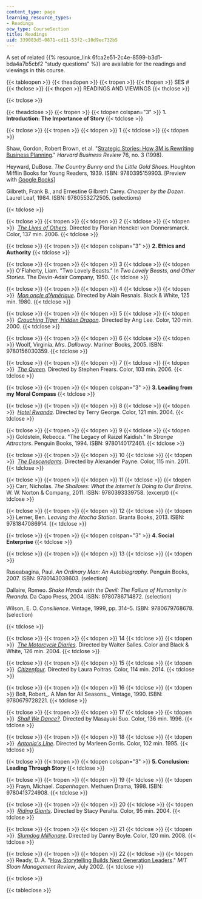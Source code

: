 ```yaml
---
content_type: page
learning_resource_types:
- Readings
ocw_type: CourseSection
title: Readings
uid: 339083d5-0871-cd11-53f2-c10d9ec732b5
---
```


A set of related {{% resource_link 6fca2e51-2c4e-8599-b3d1-bda4a7b5cbf2 "study questions" %}} are available for the readings and viewings in this course. 

{{< tableopen >}}
{{< theadopen >}}
{{< tropen >}}
{{< thopen >}}
SES #
{{< thclose >}}
{{< thopen >}}
READINGS AND VIEWINGS
{{< thclose >}}

{{< trclose >}}

{{< theadclose >}}
{{< tropen >}}
{{< tdopen colspan="3" >}}
**1\. Introduction: The Importance of Story**
{{< tdclose >}}

{{< trclose >}}
{{< tropen >}}
{{< tdopen >}}
1
{{< tdclose >}}
{{< tdopen >}}


Shaw, Gordon, Robert Brown, et al. "[Strategic Stories: How 3M is Rewriting Business Planning](https://hbr.org/1998/05/strategic-stories-how-3m-is-rewriting-business-planning)." _Harvard Business Review_ 76, no. 3 (1998).

Heyward, DuBose. _The Country Bunny and the Little Gold Shoes_. Houghton Mifflin Books for Young Readers, 1939. ISBN: 9780395159903. \[Preview with [Google Books](http://books.google.com/books?id=aIc5oGa4ClQC&pg=PAfrontcover)\]

Gilbreth, Frank B., and Ernestine Gilbreth Carey. _Cheaper by the Dozen_. Laurel Leaf, 1984. ISBN: 9780553272505. (selections)


{{< tdclose >}}

{{< trclose >}}
{{< tropen >}}
{{< tdopen >}}
2
{{< tdclose >}}
{{< tdopen >}}
 [_The Lives of Others_](http://www.imdb.com/title/tt0405094/). Directed by Florian Henckel von Donnersmarck. Color, 137 min. 2006.
{{< tdclose >}}

{{< trclose >}}
{{< tropen >}}
{{< tdopen colspan="3" >}}
**2\. Ethics and Authority**
{{< tdclose >}}

{{< trclose >}}
{{< tropen >}}
{{< tdopen >}}
3
{{< tdclose >}}
{{< tdopen >}}
O'Flaherty, Liam. "Two Lovely Beasts." In _Two Lovely Beasts, and Other Stories_. The Devin-Adair Company, 1950.
{{< tdclose >}}

{{< trclose >}}
{{< tropen >}}
{{< tdopen >}}
4
{{< tdclose >}}
{{< tdopen >}}
 [_Mon oncle d'Amérique_](http://www.imdb.com/title/tt0081176/). Directed by Alain Resnais. Black & White, 125 min. 1980.
{{< tdclose >}}

{{< trclose >}}
{{< tropen >}}
{{< tdopen >}}
5
{{< tdclose >}}
{{< tdopen >}}
 _[Crouching Tiger, Hidden Dragon](http://www.imdb.com/title/tt0190332/)_. Directed by Ang Lee. Color, 120 min. 2000.
{{< tdclose >}}

{{< trclose >}}
{{< tropen >}}
{{< tdopen >}}
6
{{< tdclose >}}
{{< tdopen >}}
Woolf, Virginia. _Mrs. Dalloway_. Mariner Books, 2005. ISBN: 9780156030359.
{{< tdclose >}}

{{< trclose >}}
{{< tropen >}}
{{< tdopen >}}
7
{{< tdclose >}}
{{< tdopen >}}
 [_The Queen_](http://www.imdb.com/title/tt0436697/). Directed by Stephen Frears. Color, 103 min. 2006.
{{< tdclose >}}

{{< trclose >}}
{{< tropen >}}
{{< tdopen colspan="3" >}}
**3\. Leading from my Moral Compass**
{{< tdclose >}}

{{< trclose >}}
{{< tropen >}}
{{< tdopen >}}
8
{{< tdclose >}}
{{< tdopen >}}
 [_Hotel Rwanda_](http://www.imdb.com/title/tt0395169/). Directed by Terry George. Color, 121 min. 2004.
{{< tdclose >}}

{{< trclose >}}
{{< tropen >}}
{{< tdopen >}}
9
{{< tdclose >}}
{{< tdopen >}}
Goldstein, Rebecca. "The Legacy of Raizel Kaidish." In _Strange Attractors_. Penguin Books, 1994. ISBN: 9780140172461.
{{< tdclose >}}

{{< trclose >}}
{{< tropen >}}
{{< tdopen >}}
10
{{< tdclose >}}
{{< tdopen >}}
 [_The Descendants_](http://www.imdb.com/title/tt1033575/?ref_=fn_al_tt_1). Directed by Alexander Payne. Color, 115 min. 2011.
{{< tdclose >}}

{{< trclose >}}
{{< tropen >}}
{{< tdopen >}}
11
{{< tdclose >}}
{{< tdopen >}}
Carr, Nicholas. _The Shallows: What the Internet Is Doing to Our Brains_. W. W. Norton & Company, 2011. ISBN: 9780393339758. (excerpt)
{{< tdclose >}}

{{< trclose >}}
{{< tropen >}}
{{< tdopen >}}
12
{{< tdclose >}}
{{< tdopen >}}
Lerner, Ben. _Leaving the Atocha Station_. Granta Books, 2013. ISBN: 9781847086914.
{{< tdclose >}}

{{< trclose >}}
{{< tropen >}}
{{< tdopen colspan="3" >}}
**4\. Social Enterprise**
{{< tdclose >}}

{{< trclose >}}
{{< tropen >}}
{{< tdopen >}}
13
{{< tdclose >}}
{{< tdopen >}}


Ruseabagina, Paul. _An Ordinary Man: An Autobiography_. Penguin Books, 2007. ISBN: 9780143038603. (selection)

Dallaire, Romeo. _Shake Hands with the Devil: The Failure of Humanity in Rwanda_. Da Capo Press, 2004. ISBN: 9780786714872. (selection)

Wilson, E. O. _Consilience_. Vintage, 1999, pp. 314–5. ISBN: 9780679768678. (selection)


{{< tdclose >}}

{{< trclose >}}
{{< tropen >}}
{{< tdopen >}}
14
{{< tdclose >}}
{{< tdopen >}}
 [_The Motorcycle Diaries_](http://www.imdb.com/title/tt0318462/). Directed by Walter Salles. Color and Black & White, 126 min. 2004.
{{< tdclose >}}

{{< trclose >}}
{{< tropen >}}
{{< tdopen >}}
15
{{< tdclose >}}
{{< tdopen >}}
 [_Citizenfour_](http://www.imdb.com/title/tt4044364/?ref_=fn_al_tt_1). Directed by Laura Poitras. Color, 114 min. 2014.
{{< tdclose >}}

{{< trclose >}}
{{< tropen >}}
{{< tdopen >}}
16
{{< tdclose >}}
{{< tdopen >}}
Bolt, Robert_. A Man for All Seasons._ Vintage, 1990. ISBN: 9780679728221.
{{< tdclose >}}

{{< trclose >}}
{{< tropen >}}
{{< tdopen >}}
17
{{< tdclose >}}
{{< tdopen >}}
 [_Shall We Dance?_](http://www.imdb.com/title/tt0117615/). Directed by Masayuki Suo. Color, 136 min. 1996.
{{< tdclose >}}

{{< trclose >}}
{{< tropen >}}
{{< tdopen >}}
18
{{< tdclose >}}
{{< tdopen >}}
 [_Antonia's Line_](http://www.imdb.com/title/tt0112379/). Directed by Marleen Gorris. Color, 102 min. 1995.
{{< tdclose >}}

{{< trclose >}}
{{< tropen >}}
{{< tdopen colspan="3" >}}
**5\. Conclusion: Leading Through Story**
{{< tdclose >}}

{{< trclose >}}
{{< tropen >}}
{{< tdopen >}}
19
{{< tdclose >}}
{{< tdopen >}}
Frayn, Michael. _Copenhagen_. Methuen Drama, 1998. ISBN: 9780413724908.
{{< tdclose >}}

{{< trclose >}}
{{< tropen >}}
{{< tdopen >}}
20
{{< tdclose >}}
{{< tdopen >}}
 [_Riding Giants_](http://www.imdb.com/title/tt0389326/). Directed by Stacy Peralta. Color, 95 min. 2004.
{{< tdclose >}}

{{< trclose >}}
{{< tropen >}}
{{< tdopen >}}
21
{{< tdclose >}}
{{< tdopen >}}
 [_Slumdog Millionare_](http://www.imdb.com/title/tt1010048/). Directed by Danny Boyle. Color, 120 min. 2008.
{{< tdclose >}}

{{< trclose >}}
{{< tropen >}}
{{< tdopen >}}
22
{{< tdclose >}}
{{< tdopen >}}
Ready, D. A. "[How Storytelling Builds Next Generation Leaders](http://sloanreview.mit.edu/article/how-storytelling-builds-nextgeneration-leaders/)." _MIT Sloan Management Review_, July 2002.
{{< tdclose >}}

{{< trclose >}}

{{< tableclose >}}